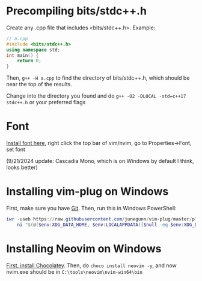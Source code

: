 # Precompiling bits/stdc++.h
Create any .cpp file that includes <bits/stdc++.h>. Example:
```cpp
// a.cpp
#include <bits/stdc++.h>
using namespace std;
int main() {
    return 0;
}
```
Then, `g++ -H a.cpp` to find the directory of bits/stdc++.h, which should be near the top of the results.

Change into the directory you found and do `g++ -O2 -DLOCAL -std=c++17 stdc++.h` or your preferred flags

# Font
[Install font here](https://github.com/powerline/fonts/blob/master/UbuntuMono/Ubuntu%20Mono%20derivative%20Powerline.ttf), right click the top bar of vim/nvim, go to Properties->Font, set font

(9/21/2024 update: Cascadia Mono, which is on Windows by default I think, looks better)

# Installing vim-plug on Windows
First, make sure you have [Git](https://git-scm.com/download/win). Then, run this in Windows PowerShell:
```powershell
iwr -useb https://raw.githubusercontent.com/junegunn/vim-plug/master/plug.vim |`
    ni "$(@($env:XDG_DATA_HOME, $env:LOCALAPPDATA)[$null -eq $env:XDG_DATA_HOME])/nvim-data/site/autoload/plug.vim" -Force
```
# Installing Neovim on Windows
[First, install Chocolatey](https://chocolatey.org/install#individual).
Then, do `choco install neovim -y`, and now nvim.exe should be in `C:\tools\neovim\nvim-win64\bin`
